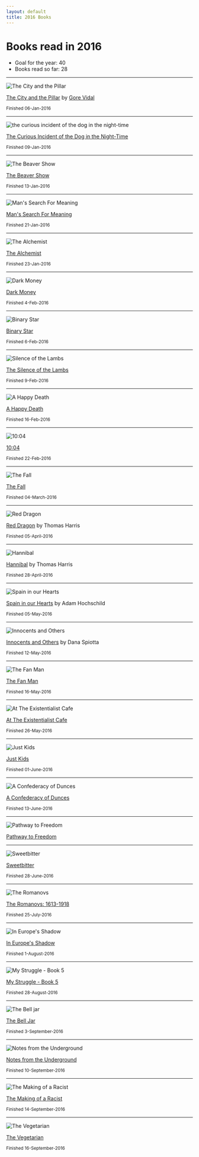 ```yaml
---
layout: default
title: 2016 Books
---
```


# Books read in 2016

* Goal for the year: 40
* Books read so far: 28

---


![The City and the Pillar](/i/City_and_the_Pillar.JPG)

[The City and the Pillar](https://en.wikipedia.org/wiki/The_City_and_the_Pillar) by [Gore Vidal](https://en.wikipedia.org/wiki/Gore_Vidal)

<small>Finished 06-Jan-2016</small>

---

![the curious incident of the dog in the night-time](/i/curiousincident.jpg)

[The Curious Incident of the Dog in the Night-Time](https://en.wikipedia.org/wiki/The_Curious_Incident_of_the_Dog_in_the_Night-Time)

<small>Finished 09-Jan-2016</small>

---

![The Beaver Show](/i/beavershow.jpg)

[The Beaver Show](http://www.amazon.com/dp/B019O2L396?ref_=pe_2427780_160035660)

<small>Finished 13-Jan-2016</small>

---

![Man's Search For Meaning](/i/searchformeaning.jpg)

[Man's Search For Meaning](https://en.wikipedia.org/wiki/Man%27s_Search_for_Meaning)

<small>Finished 21-Jan-2016</small>

---

![The Alchemist](/i/alchemist.jpg)

[The Alchemist](https://en.wikipedia.org/wiki/The_Alchemist_(novel))

<small>Finished 23-Jan-2016</small>

---

![Dark Money](/i/darkmoney.jpg)

[Dark Money](http://www.amazon.com/Dark-Money-History-Billionaires-Radical/dp/0385535597)

<small>Finished 4-Feb-2016</small>

---

![Binary Star](/i/binarystar.jpg)

[Binary Star](http://twodollarradio.com/products/binary-star)

<small>Finished 6-Feb-2016</small>

---

![Silence of the Lambs](/i/silencelambs.jpg)

[The Silence of the Lambs](https://en.wikipedia.org/wiki/The_Silence_of_the_Lambs_(novel))

<small>Finished 9-Feb-2016</small>

---

![A Happy Death](/i/ahappydeath.jpeg)

[A Happy Death](https://en.wikipedia.org/wiki/A_Happy_Death)

<small>Finished 16-Feb-2016</small>

---

![10:04](/i/1004.jpeg)

[10:04](http://www.npr.org/2014/09/03/345107284/10-04-a-strange-spectacular-novel-connecting-several-plotlines)

<small>Finished 22-Feb-2016</small>

---

![The Fall](/i/thefall.jpg)

[The Fall](https://en.wikipedia.org/wiki/The_Fall_(Camus_novel))

<small>Finished 04-March-2016</small>

---

![Red Dragon](/i/reddragon.jpg)

[Red Dragon](https://en.wikipedia.org/wiki/Red_Dragon_(novel)) by Thomas Harris

<small>Finished 05-April-2016</small>

---

![Hannibal](/i/hannibal.jpg)

[Hannibal](https://en.wikipedia.org/wiki/Hannibal_(Harris_novel)) by Thomas Harris

<small>Finished 28-April-2016</small>

---

![Spain in our Hearts](/i/spaininourhearts.jpg)

[Spain in our Hearts](http://www.nytimes.com/2016/04/03/books/review/spain-in-our-hearts-by-adam-hochschild.html?_r=0) by Adam Hochschild

<small>Finished 05-May-2016</small>

---

![Innocents and Others](/i/innocentsandothers.jpg)

[Innocents and Others](http://books.simonandschuster.com/Innocents-and-Others/Dana-Spiotta/9781501122729) by Dana Spiotta

<small>Finished 12-May-2016</small>

---

![The Fan Man](/i/fanman.jpg)

[The Fan Man](https://en.wikipedia.org/wiki/The_Fan_Man)

<small>Finished 16-May-2016</small>

---

![At The Existentialist Cafe](/i/existentialist.jpg)

[At The Existentialist Cafe](http://www.otherpress.com/books/at-the-existentialist-cafe/)

<small>Finished 26-May-2016</small>

---

![Just Kids](/i/justkids.jpg)

[Just Kids](https://en.wikipedia.org/wiki/Just_Kids)

<small>Finished 01-June-2016</small>

---

![A Confederacy of Dunces](/i/confederacyofdunces.jpg)

[A Confederacy of Dunces](https://en.wikipedia.org/wiki/A_Confederacy_of_Dunces)

<small>Finished 13-June-2016</small>

---

![Pathway to Freedom](/i/pathwaytofreedom.jpg)

[Pathway to Freedom](http://lucindagreenphd.com/audio-and-books/pathway-to-freedom-applying-the-teachings-of-the-buddha/)

---

![Sweetbitter](/i/sweetbitter.jpg)

[Sweetbitter](http://www.nytimes.com/2016/05/29/books/review/sweetbitter-by-stephanie-danler.html?_r=0)

<small>Finished 28-June-2016</small>

---

![The Romanovs](/i/romanovs.jpg)

[The Romanovs: 1613-1918](http://www.nytimes.com/2016/05/22/books/review/the-romanovs-1613-1918-by-simon-sebag-montefiore.html?_r=0)

<small>Finished 25-July-2016</small>

---

![In Europe's Shadow](/i/in_europes_shadow.jpg)

[In Europe's Shadow](http://www.nytimes.com/2016/02/07/books/review/in-europes-shadow-by-robert-d-kaplan.html)

<small>Finished 1-August-2016</small>

---

![My Struggle - Book 5](/i/mystrugglebook5.jpg)

[My Struggle - Book 5](https://en.wikipedia.org/wiki/My_Struggle_(Knausg%C3%A5rd_novels))

<small>Finished 28-August-2016</small>

---

![The Bell jar](/i/thebelljar.jpg)

[The Bell Jar](https://en.wikipedia.org/wiki/The_Bell_Jar)

<small>Finished 3-September-2016</small>

---

![Notes from the Underground](/i/NotesFromUnderground.jpg)

[Notes from the Underground](https://en.wikipedia.org/wiki/Notes_from_Underground)

<small>Finished 10-September-2016</small>

---

![The Making of a Racist](/i/themakingofaracist.jpg)

[The Making of a Racist](http://www.upress.virginia.edu/title/5016)

<small>Finished 14-September-2016</small>

---

![The Vegetarian](/i/thevegetarian.jpg)

[The Vegetarian](https://en.wikipedia.org/wiki/The_Vegetarian)

<small>Finished 16-September-2016</small>